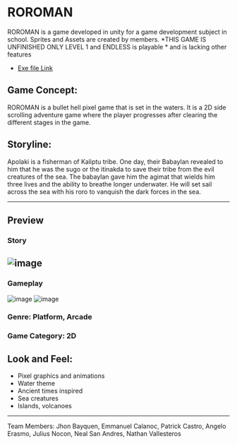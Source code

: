 # ROROMAN
ROROMAN is a game developed in unity for a game development subject in school. Sprites and Assets are created by members. *THIS GAME IS UNFINISHED ONLY LEVEL 1 and ENDLESS is playable * and is lacking other features

- [Exe file Link](https://www.dropbox.com/sh/vem2440ifyaswnf/AABP_WLWnqq3PbGhIn29MDbVa?dl=0) 

## Game Concept: 
ROROMAN is a bullet hell pixel game that is set in the waters. It is a 2D side scrolling adventure game where the player progresses after clearing the different stages in the game. 

## Storyline:
Apolaki is a fisherman of Kaliptu tribe. One day, their Babaylan revealed to him that he was the sugo or the itinakda to save their tribe from the evil creatures of the sea. 
The babaylan gave him the agimat that wields him three lives and the ability to breathe longer underwater. He will set sail across the sea with his roro to vanquish the dark forces in the sea.

---

## Preview

### Story

![image](https://user-images.githubusercontent.com/70811340/122709928-d45eb700-d291-11eb-9065-c09b841595b0.png)
---

### Gameplay

![image](https://user-images.githubusercontent.com/70811340/122707983-af684500-d28d-11eb-9367-694c204082d6.png)
![image](https://user-images.githubusercontent.com/70811340/122708040-cc9d1380-d28d-11eb-8f03-e8cc9bee342e.png)




### Genre: Platform, Arcade

### Game Category: 2D

## Look and Feel: 
- Pixel graphics and animations
- Water theme
- Ancient times inspired
- Sea creatures
- Islands, volcanoes

---

Team Members:  Jhon Bayquen, Emmanuel Calanoc, Patrick Castro, Angelo Erasmo, Julius Nocon, Neal San Andres, Nathan Vallesteros
